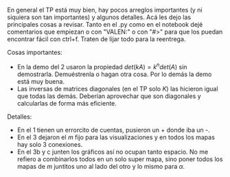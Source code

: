 En general el TP está muy bien, hay pocos arreglos importantes (y ni siquiera son tan importantes) y algunos detalles. Acá les dejo las principales cosas a revisar. Tanto en el .py como en el notebook dejé comentarios que empiezan o con "VALEN:" o con "#>" para que los puedan encontrar fácil con ctrl+f. Traten de lijar todo para la reentrega.

Cosas importantes:
- En la demo del 2 usaron la propiedad $det(kA) = k^n det(A)$ sin demostrarla. Demuéstrenla o hagan otra cosa. Por lo demás la demo está muy buena.
- Las inversas de matrices diagonales (en el TP solo $K$) las hicieron igual que todas las demás. Deberían aprovechar que son diagonales y calcularlas de forma más eficiente.

Detalles:
- En el 1 tienen un errorcito de cuentas, pusieron un + donde iba un -.
- En el 3 dejaron el $m$ fijo para las visualizaciones y en todos los mapas hay solo 3 conexiones.
- En el 3b y c junten los gráficos así no ocupan tanto espacio. No me refiero a combinarlos todos en un solo super mapa, sino poner todos los mapas de $m$ juntitos uno al lado del otro y lo mismo para $\alpha$.